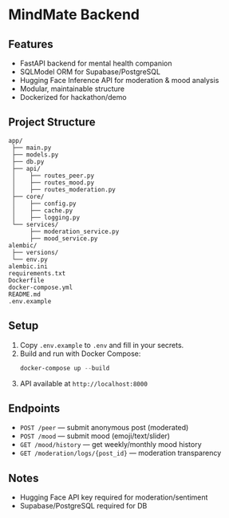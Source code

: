 # MindMate Backend

## Features
- FastAPI backend for mental health companion
- SQLModel ORM for Supabase/PostgreSQL
- Hugging Face Inference API for moderation & mood analysis
- Modular, maintainable structure
- Dockerized for hackathon/demo

## Project Structure
```
app/
 ├── main.py
 ├── models.py
 ├── db.py
 ├── api/
 │    ├── routes_peer.py
 │    ├── routes_mood.py
 │    ├── routes_moderation.py
 ├── core/
 │    ├── config.py
 │    ├── cache.py
 │    ├── logging.py
 └── services/
      ├── moderation_service.py
      ├── mood_service.py
alembic/
 ├── versions/
 └── env.py
alembic.ini
requirements.txt
Dockerfile
docker-compose.yml
README.md
.env.example
```

## Setup
1. Copy `.env.example` to `.env` and fill in your secrets.
2. Build and run with Docker Compose:
   ```powershell
   docker-compose up --build
   ```
3. API available at `http://localhost:8000`

## Endpoints
- `POST /peer` — submit anonymous post (moderated)
- `POST /mood` — submit mood (emoji/text/slider)
- `GET /mood/history` — get weekly/monthly mood history
- `GET /moderation/logs/{post_id}` — moderation transparency



## Notes
- Hugging Face API key required for moderation/sentiment
- Supabase/PostgreSQL required for DB
